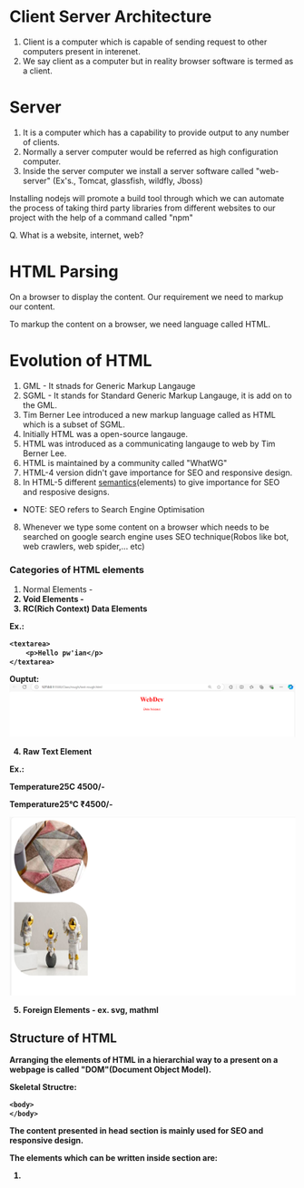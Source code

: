 # Client Server Architecture

1. Client is a computer which is capable of sending request to other computers present in interenet.
2. We say client as a computer but in reality browser software is termed as a client.

# Server

1. It is a computer which has a capability to provide output to any number of clients.
2. Normally a server computer would be referred as high configuration computer.
3. Inside the server computer we install a server software called "web-server" (Ex's., Tomcat, glassfish, wildfly, Jboss)

Installing nodejs will promote a build tool through which we can automate the process of taking third party libraries from different websites to our project with the help of a command called "npm"

Q. What is a website, internet, web?

# HTML Parsing

On a browser to display the content. Our requirement we need to markup our content.

To markup the content on a browser, we need language called HTML.

# Evolution of HTML

1. GML - It stnads for Generic Markup Langauge
2. SGML - It stands for Standard Generic Markup Langauge, it is add on to the GML.
3. Tim Berner Lee introduced a new markup language called as HTML which is a subset of SGML.
4. Initially HTML was a open-source langauge.
5. HTML was introduced as a communicating langauge to web by Tim Berner Lee.
6. HTML is maintained by a community called "WhatWG"
7. HTML-4 version didn't gave importance for SEO and responsive design.
8. In HTML-5 different <u>semantics</u>(elements) to give importance for SEO and resposive designs.

- NOTE: SEO refers to Search Engine Optimisation

8. Whenever we type some content on a browser which needs to be searched on google search engine uses SEO technique(Robos like bot, web crawlers, web spider,... etc)

### Categories of HTML elements

1. Normal Elements - <b>
2. Void Elements - <img>
3. RC(Rich Context) Data Elements

Ex.:


    <textarea>
        <p>Hello pw'ian</p>
    </textarea>


Ouptut:
![Output:](image.png)

4. Raw Text Element

Ex.:


Temperature25C 4500/-



Temperature25&deg;C &#8377;4500/-


![alt text](image-1.png)

5. Foreign Elements - ex. svg, mathml

## Structure of HTML

Arranging the elements of HTML in a hierarchial way to a present on a webpage is called "DOM"(Document Object Model).

Skeletal Structre:


<html>
    <!-- Document scope -->
    <head>
    </head>

    <body>
    </body>
</html>


The content presented in head section is mainly used for SEO and responsive design.

The elements which can be written inside <head> section are:

1. <title>
2. <link>
3. <meta>
4. <style>
5. <script>

- <!DOCTYPE html> - It is indication to browser engine that in the body section we use elements of html-5.
- <html lang = "en-IN"> - It is indication to browser engine that the output should be feasible to the end-user in a particular format.

## Body Section(Dynamic content)

- Attributes of body tag:

1. bgcolor - this attribute is used to set the background color for the body section
2. text - this attribute is used to set a different color valuefor the content to be presented on a webpage.

Ex.: <body bgcolor = "black" text = "white"> </body>

- To control the elements of a webpage after the presentation we go for CSS(Styling language)

CSS attributes for background:

1. background-repeat : repeat| non-repeat| repeat-x| repeat-y
2. background-size : contain| cover| auto |width&height in pixels
3. background-position : top| center| right| left
4. background-attachment : fixed | scroll

### HTML5 new semantics(Elements)

1. Header
2. Section
3. Nav
4. Main(Entry point)
5. Article
6. Figure
7. FigCaption
8. Dialog
9. Aside
10. Footer
11. Div
12. Span

## Div v/s Span

The <span> tag is myuch like the <div> element, but <div> is a bloack-level element and <span> is an inline element.

Padding is used to create space around an element's content, Inside

1. To align the content in column wise in css we use have an option called display: flex;
2. We can control the attributes of font through css using

   - font-family:, font-style:, font-size:, font-weight:,

3. For a span element width property can't be applied directly (no effect). To see the effect we use attribute called display: inline-block;

- Default screen width is 1200px, so max no. of columns in a page is 12.

### Different Types of css selector

1. Selecting child and sibling in css

   :

   parent child { ==> Child Selector

   }

   ElementA + ElementB { => Adjacent Building

   }

   ElementA ~ ElementB { => All elements after specific

   }

- For any image to be blurred and if the content has to be presented on a blurred image we go for an attribute called background-color: rgba();, "a" stands for alpha and range of alpha is 0 to 1.
- To display any content to the center (Horizontal and Vertical):

  1. Keep all the the content in one contaier
  2.

  
  <body>
      <div>
          // Your content here
      </div>
  </body>
  

  3. Body is the container here which would display the contents center with attributes

  
  body {
      display: flex;
      justify-content: center;
      align-items: center;
      height: 100vh;
  }
  

  Note:

  - justify-content

- Figcaption element is used by searche engine to load the image as a search result for the end user.


<figure>
        <div>
            <!-- PLACE IMAGE -->
        </div>

        <figcaption>
            Browser Image
        </figcaption>
    </figure>


- Element designed for coding platforms

  1. <code></code> - To indicate the presentation content is for programming
  2. <var></var> - To indicate the browser engine that it is a variable
  3. <samp></samp> - To indicate the description about program we use </samp> element.

- What is difference b/w <br> and <br/>?

1. There is not such element called "<br>" in HTML.

- <pre> - It is used to preserve the whitespaces in particular container

- &nbsp; - It is used to mark the spaces set by the user for any element

#### Small Text and Big Text

- <small>content</small> :: It sets letter size smaller
- <big>content</big> :: It sets letter size large

#### Details and summary

Syntax:


<details>
    <summary>content</summary>
</details>


#### Details and summary

- It is used to display the content in detail only when required.
- It allows to expand and collapse your content.
- It saves the screen space

## Data List with Terms and definitions:


<dl>
    <dt>Term</dt>
    <dd>Definition</dd>
    <dt>Term</dt>
    <dd>Definition</dd>
    <dd>Definition</dD>
</dl>


Note:

- <dt> and <dd> will have some default alignment, so it is easy for presentation.
- <dl> has the capability to display in columns using grid (<dt> -> one column an <dd> -> one column)

Note:


dt {
     position: sticky;
     top: 0;
}


NOte:
In Css we can set shadow to any container by using box-shadow attribute.

- Box shadow will have 4 values


{
    box-shadow: horizontal vertical blur color;
}


## Heading elements in HTML

- Heading elements are mainly used to define headings and to describe a <u>topic</u> in a webpage
- Heading element default behaviour is:

  1. Display -> block
  2. font-weight -> Bold
  3. font-size -> vary according to hn : 1 to 6 -> the size will decrease

Q. 3 Can we change the apperance of <hn> tags?

Ans :

> Through css we can change the default behaviour.


h1 {
    font-size: 50px;
    font-weight: lighter;
    color: blue;
}


Q. 4 Can we remove the default style defined for heading?

Ans:

> Yes it can be made possible with the help of css Inheritence.


h1 {
    text-align: center;
    display: unset;
    font-size: unset;
    font-weight: unset;
}

h2 {
    all: unset;
}


## Working with paragraphs
1. <p></p> - To present the content in the form of paragraph we use <p> element.
- It supports "align" attribute, which can set text left, center, right or justified.
- paragraphs will have a line break before and after.

2. `<blockquote></blockquote> ` - It is used to present summary of content in. By default the behaviour would have left right indentation and some margin bvalue for blockquote.

Q. How to set the first-line indent for paragraph or blockquote?
using css attribute text-indent: __px

Q. how to set line space, word space, character space in a paragraph

Using CSS attributes line-height:, word-spacing:, letter-spacing:.

Ex.:


blockquote {
    text-indent: 50px;
    line-height: 30px;
    word-spacing: 7px;
    letter-spacing: 3px;
}


Q. How to set dropcap?

- By using the following style we can set dropcap:
    - Access the first letter using the class : first-letter
    - After accessing the firstletter apply fonts[size, weight, family]
    - Apply css float


- Difference between display: grid; vs column: ; of a css attribute

    1. display: grid; would display the content column wise in the given frame width(column ratio).
    2. columns:; this attribute take number of columns as the input and display the content in continuous

## Text Formatting In HTML
- We can change the text formatting using font
font: we can change the face (family), size and color.

face - font family

color - It represents color name and color code

size - 1 to 7 (increasing order)

<font face = " " size = "" color = ""> Your Text </font>  
`

- HTML attribute for style


    |Tag|Design Team| Review Team|Output|
    |----|------|-------|-------|
    |Bold|<b> |<strong>|<b>Bold</b>|
    |Italic|<i>|<em>|<i>Italic</i>|
    |Underline|<u>|<ins>|<u>Underline</u>|
    |To strike down|<strike>|<del>| <del>Strike</del>|

- What are web safe fonts:

> These fonts are such fonts which would be available in every machine and it can't be deleted .


Ex: sans-serif, mono space, serriff

     
## Ordered And undorderd List

- Order list will add auto numbering for a list of option, which can update automatically when your add or delete items.
- Orders list is defined by using <ol> element
- Itemns in list are defined by using <il>

Syntax:


<ol>
    <li>Itme-1</li>
    <li>Itme-2</li>
<ol>


Note : Default numbering will be given for items

type : It specified the numbering type, which can be: a, A, i, I, 1(default)

start[number] - It defines the numbering level to start with.

## Nesting in list elements


Bad Code

<ol>
    <li>Front End</li>
        <ol type = "a">
            <li>HTML</li>
            <li>CSS</li>
        </ol>

    <li>Back End</li>
        <ol type = "a">
            <li>Node JS</li>
            <li>MongoDB</li>
        </ol>
    
</ol>

![Output](./src/list.png)

Good Code

<ol>
    <li>Front End
        <ol type = "a">
            <li>HTML</li>
            <li>CSS</li>
        </ol>
    </li>

    <li>Back End
        <ol type = "a">
            <li>Node JS</li>
            <li>MongoDB</li>
        </ol>
    </li>

</ol>


![Output](./src/list.png)

Questions:
1. How to remove numbering in orderlist?

    Ans 
    > It is possible to remove numbering of ordered list element throught a css attribute called list-style: none;

2. How to create scrollable list?
    Ans
    > Keep a Border, Keep a proper width and height as per the content area. Using an css attribute overflow: hidden | scroll | auto.
    

3. How to display list items inline?
    
4. How to display li in columnss wise?


    i. 

ol {
    display : grid;
    grid-template-columns: 6fr 6fr;
}
 



ol {
    columns: 2;
}

5. How to change the options in ordered list?


## Unordered List
Syntax:


<ul type = "square">
    <li>Web Server</li>
    <li>Web Site</li>
    <li>Web Page</li>
</ul>


How to set up custom bullets?

Ans:  We can do by using list-style-image:; attribute of css.

## Pagination

-- It refers to the process of displaying the records by splitting them into <u>pages</u>.  


<ul>
    <li><span>&laquo;</span></li>
    <li><span>1</span></li>
    <li><span>2</span></li>
    <li><span>3</span></li>
    <li><span>4</span></li>
    <li><span>5</span></li>
    <li><span>....</span></li>
    <li><span&raquo;</span></li>
</ul>


We can use only those images from google which are filtered using : Creative common licenses. So that our website we don't get copyright.

from -> tools

![alt text](image.png)

> Different types of images:

|Sr Number| Abbreviation| FileFormat| MIMEType| FileExtension|
|---------|-------------|-----------|--------|--------------|
|1.|APNG | Animated Portable Network Graphics| image/png| .apng|
|2. |BMP| Bitmap File| image/bmp| .bmp|
|3. |GIF| Graphics Interchange Formage| image/gif| .gif|
|4. | ICO| Microsoft Icon| image/x-icon| .ico, .cur|
|5. | JPEG| Joint Phototgraphic Expert Group| image/jpeg| .jpg. jpeg, .jtif, .pjpeg, .pjp|
|6. | PNG| Portable Network Graphics| image/png| .png|
|7. |SVG| Scalar Vector Graphics| image/svg+xml| .svg|
|8. |TIFF| Tagged Image File Format|image/tiff|.tiff, .tif|
|9. | WEBP| Web Picture Format| image/webp|.webp|


Q. What is MIME Type ?

- MIME stands for "Multipurpose Internet Mail Extension"

- Server upon sending the information to the browser, it will also send what type of information is being send.

- To inform the type of information we go for MIME Type.

Purpose of different types of images:

|Type| Purpose|
|--|--| 
|PNG| High resolution(More space), Suitable for downloads|
|JPG| Compressed Image Format(Less Space) , Good for on screen presentation|
|GIF| Low Resolution, used for animations|
|SVG| Ex. : 1. Google Map, 2. Bootstrap Icons,  not pixel based, high zoom quality|
|WEBP|If we try to save an image it saves the entire page. Image alone can't be captured |

Embedding an image in webpage:

- It is a void element
- <img> is configure with following attributes
<img src = "" alt = "" width = "" height = "" >

Ex 1:


<figure>
        <img src="./image.png" alt="can't display" title="iphone" height="100" width="100">
        <figcaption>IPHONE</figcaption>
    </figure>


Card 

Standard Card Templated - 

<div style = "border: 1px solid white">
<h2 align="center" style = "border: 1px solid white">Card Header</h2>

<div style = "display:flex; justify-content:center; border: 1px solid white;" >
    Card Body
</div>

<div style = "border: 1px solid white;">
Card Footer
</div>
</div>


<hr>

![alt text](image-1.png)

### What are fluid images?

- If we set the width and height of an image in percentage then the image will be adjusted to the browser window. If the image is adjusted to browser window through percentage then such images are termed as fluid images

